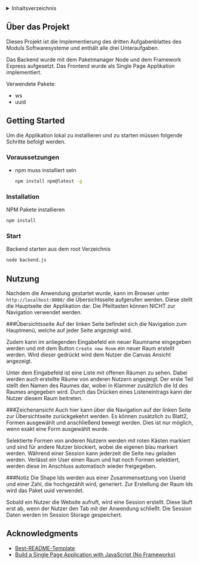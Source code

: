 
<!-- TABLE OF CONTENTS -->
<details>
  <summary>Inhaltsverzeichnis</summary>
  <ol>
    <li>
      <a href="#about-the-project">Über das Projekt</a>
    <li>
      <a href="#getting-started">Getting Started</a>
      <ul>
        <li><a href="#prerequisites">Voraussetzungen</a></li>
        <li><a href="#installation">Installation</a></li>
      </ul>
    </li>
    <li><a href="#usage">Nutzung</a></li>
  </ol>
</details>



<!-- ABOUT THE PROJECT -->
## Über das Projekt
Dieses Projekt ist die Implementierung des dritten Aufgabenblattes des Moduls Softwaresysteme 
und enthält alle drei Unteraufgaben.

Das Backend wurde mit dem Paketmanager Node und dem Framework Express aufgesetzt. 
Das Frontend wurde als Single Page Applikation implementiert. 

Verwendete Pakete:
* ws 
* uuid


<!-- GETTING STARTED -->
## Getting Started
Um die Applikation lokal zu installieren und zu starten müssen folgende Schritte befolgt werden.

### Voraussetzungen

* npm muss installiert sein
  ```sh
  npm install npm@latest -g
  ```

### Installation
 
NPM Pakete installieren
   ```sh
   npm install
   ```

### Start
Backend starten aus dem root Verzeichnis

```sh
node backend.js
   ```

<!-- USAGE EXAMPLES -->
## Nutzung

Nachdem die Anwendung gestartet wurde, kann im Browser unter ``http://localhost:8080/`` die Übersichtsseite aufgerufen werden. 
Diese stellt die Hauptseite der Applikation dar. Die Pfeiltasten können NICHT zur Navigation verwendet werden.

###Übersichtsseite
Auf der linken Seite befindet sich die Navigation zum Hauptmenü, welche auf jeder Seite angezeigt wird. 

Zudem kann im 
anliegenden Eingabefeld ein neuer Raumname eingegeben werden und mit dem Button `Create new Room` ein neuer Raum erstellt werden. Wird dieser gedrückt wird dem
Nutzer die Canvas Ansicht angezeigt.

Unter dem Eingabefeld ist eine Liste mit offenen Räumen zu sehen. Dabei werden auch erstellte Räume von anderen Nutzern angezeigt.
Der erste Teil stellt den Namen des Raumes dar, wobei in Klammer zusätzlich die Id des Raumes angegeben wird. 
Durch das Drücken eines Listeneintrags kann der Nutzer diesem Raum beitreten.

###Zeichenansicht
Auch hier kann über die Navigation auf der linken Seite zur Übersichtseite zurückgekehrt werden. 
Es können zusätzlich zu Blatt2, Formen ausgewählt und anschließend bewegt werden. Dies ist nur möglich, wenn exakt eine Form ausgewählt wurde.

Selektierte Formen von anderen Nutzern werden mit roten Kästen markiert und sind für andere Nutzer blockiert, wobei die eigenen blau markiert werden. 
Während einer Session kann jederzeit die Seite neu geladen werden.
Verlässt ein User einen Raum und hat noch Formen selektiert, werden diese im Anschluss automatisch wieder freigegeben.

###Notiz
Die Shape Ids werden aus einer Zusammensetzung von Userid und einer Zahl, die hochgezählt wird, generiert.
Zur Erstellung der Raum Ids wird das Paket uuid verwendet.

Sobald ein Nutzer die Website aufruft, wird eine Session erstellt. Diese läuft erst ab, wenn der Nutzer den Tab mit der Anwendung schließt. 
Die Session Daten werden im Session Storage gespeichert.

<!-- ACKNOWLEDGMENTS -->
## Acknowledgments
* [Best-README-Template](https://github.com/othneildrew/Best-README-Template/blob/master/README.md)
* [Build a Single Page Application with JavaScript (No Frameworks)](https://www.youtube.com/watch?v=6BozpmSjk-Y&ab_channel=dcode)